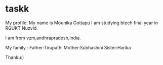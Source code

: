 # taskk
My profile:
My name is Mounika Gottapu
I am studying btech final year in RGUKT Nuzvid.



I am from vzm,andhrapradesh,India.



My family :
Father:Tirupathi Mother:Subhashini Sister:Harika


Thanku:)

